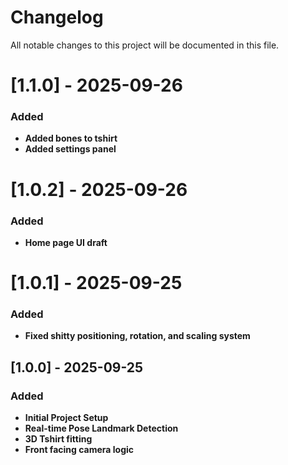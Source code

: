 # Changelog

All notable changes to this project will be documented in this file.

# [1.1.0] - 2025-09-26
### Added

-   **Added bones to tshirt**
-   **Added settings panel**

# [1.0.2] - 2025-09-26
### Added

-   **Home page UI draft**

# [1.0.1] - 2025-09-25
### Added

-   **Fixed shitty positioning, rotation, and scaling system**

## [1.0.0] - 2025-09-25
### Added

-   **Initial Project Setup**
-   **Real-time Pose Landmark Detection**
-   **3D Tshirt fitting**
-   **Front facing camera logic**

